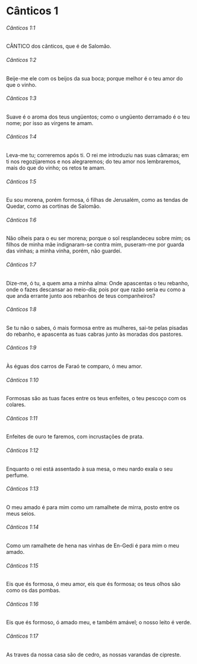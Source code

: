 # Cânticos 1

###### Cânticos 1:1

CÂNTICO dos cânticos, que é de Salomão.

###### Cânticos 1:2

Beije-me ele com os beijos da sua boca; porque melhor é o teu amor do que o vinho.

###### Cânticos 1:3

Suave é o aroma dos teus ungüentos; como o ungüento derramado é o teu nome; por isso as virgens te amam.

###### Cânticos 1:4

Leva-me tu; correremos após ti. O rei me introduziu nas suas câmaras; em ti nos regozijaremos e nos alegraremos; do teu amor nos lembraremos, mais do que do vinho; os retos te amam.

###### Cânticos 1:5

Eu sou morena, porém formosa, ó filhas de Jerusalém, como as tendas de Quedar, como as cortinas de Salomão.

###### Cânticos 1:6

Não olheis para o eu ser morena; porque o sol resplandeceu sobre mim; os filhos de minha mãe indignaram-se contra mim, puseram-me por guarda das vinhas; a minha vinha, porém, não guardei.

###### Cânticos 1:7

Dize-me, ó tu, a quem ama a minha alma: Onde apascentas o teu rebanho, onde o fazes descansar ao meio-dia; pois por que razão seria eu como a que anda errante junto aos rebanhos de teus companheiros?

###### Cânticos 1:8

Se tu não o sabes, ó mais formosa entre as mulheres, sai-te pelas pisadas do rebanho, e apascenta as tuas cabras junto às moradas dos pastores.

###### Cânticos 1:9

Às éguas dos carros de Faraó te comparo, ó meu amor.

###### Cânticos 1:10

Formosas são as tuas faces entre os teus enfeites, o teu pescoço com os colares.

###### Cânticos 1:11

Enfeites de ouro te faremos, com incrustações de prata.

###### Cânticos 1:12

Enquanto o rei está assentado à sua mesa, o meu nardo exala o seu perfume.

###### Cânticos 1:13

O meu amado é para mim como um ramalhete de mirra, posto entre os meus seios.

###### Cânticos 1:14

Como um ramalhete de hena nas vinhas de En-Gedi é para mim o meu amado.

###### Cânticos 1:15

Eis que és formosa, ó meu amor, eis que és formosa; os teus olhos são como os das pombas.

###### Cânticos 1:16

Eis que és formoso, ó amado meu, e também amável; o nosso leito é verde.

###### Cânticos 1:17

As traves da nossa casa são de cedro, as nossas varandas de cipreste.

